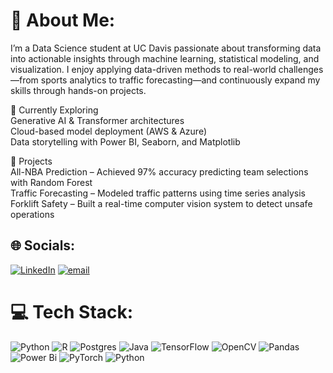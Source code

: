 # 💫 About Me:
I’m a Data Science student at UC Davis passionate about transforming data into actionable insights through machine learning, statistical modeling, and visualization. I enjoy applying data-driven methods to real-world challenges—from sports analytics to traffic forecasting—and continuously expand my skills through hands-on projects.<br>

🚀 Currently Exploring<br>Generative AI & Transformer architectures<br>Cloud-based model deployment (AWS & Azure)<br>Data storytelling with Power BI, Seaborn, and Matplotlib<br>

📂 Projects<br>All-NBA Prediction – Achieved 97% accuracy predicting team selections with Random Forest<br>Traffic Forecasting – Modeled traffic patterns using time series analysis<br>Forklift Safety – Built a real-time computer vision system to detect unsafe operations


## 🌐 Socials:
[![LinkedIn](https://img.shields.io/badge/LinkedIn-%230077B5.svg?logo=linkedin&logoColor=white)](https://linkedin.com/in/ethan-hershman-3363662a0) [![email](https://img.shields.io/badge/Email-D14836?logo=gmail&logoColor=white)](mailto:ethanhershman@gmail.com) 

# 💻 Tech Stack:
![Python](https://img.shields.io/badge/python-3670A0?style=for-the-badge&logo=python&logoColor=ffdd54) ![R](https://img.shields.io/badge/r-%23276DC3.svg?style=for-the-badge&logo=r&logoColor=white) ![Postgres](https://img.shields.io/badge/postgres-%23316192.svg?style=for-the-badge&logo=postgresql&logoColor=white) ![Java](https://img.shields.io/badge/java-%23ED8B00.svg?style=for-the-badge&logo=openjdk&logoColor=white) ![TensorFlow](https://img.shields.io/badge/TensorFlow-%23FF6F00.svg?style=for-the-badge&logo=TensorFlow&logoColor=white) ![OpenCV](https://img.shields.io/badge/opencv-%23white.svg?style=for-the-badge&logo=opencv&logoColor=white) ![Pandas](https://img.shields.io/badge/pandas-%23150458.svg?style=for-the-badge&logo=pandas&logoColor=white) ![Power Bi](https://img.shields.io/badge/power_bi-F2C811?style=for-the-badge&logo=powerbi&logoColor=black) ![PyTorch](https://img.shields.io/badge/PyTorch-%23EE4C2C.svg?style=for-the-badge&logo=PyTorch&logoColor=white) ![Python](https://img.shields.io/badge/python-3670A0?style=for-the-badge&logo=python&logoColor=ffdd54)
